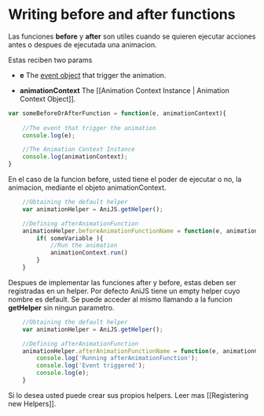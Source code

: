 Writing before and after functions
==================================

Las funciones **before** y **after** son utiles cuando se quieren ejecutar acciones antes o despues de ejecutada una animacion.

Estas reciben two params

- **e** The [event object](https://developer.mozilla.org/en-US/docs/Web/API/Event) that trigger the animation.

- **animationContext** The [[Animation Context Instance | Animation Context Object]].

```javascript
var someBeforeOrAfterFunction = function(e, animationContext){
	
	//The event that trigger the animation
	console.log(e);

	//The Animation Context Instance
	console.log(animationContext);
}
```

En el caso de la funcion before, usted tiene el poder de ejecutar o no, la animacion, mediante el objeto animationContext.

```javascript
	//Obtaining the default helper
	var animationHelper = AniJS.getHelper();

	//Defining afterAnimationFunction
	animationHelper.beforeAnimationFunctionName = function(e, animationContext){
		if( someVariable ){
			//Run the animation
			animationContext.run()
		}
	}
```

Despues de implementar las funciones after y before, estas deben ser registradas en un helper. Por defecto AniJS tiene un empty helper cuyo nombre es default. Se puede acceder al mismo llamando a la funcion **getHelper** sin ningun parametro.

```javascript
	//Obtaining the default helper
	var animationHelper = AniJS.getHelper();

	//Defining afterAnimationFunction
	animationHelper.afterAnimationFunctionName = function(e, animationContext){
		console.log('Running afterAnimationFunction');
		console.log('Event triggered');
		console.log(e);
	}
```

Si lo desea usted puede crear sus propios helpers. Leer mas [[Registering new Helpers]].
